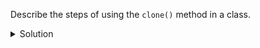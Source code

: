 Describe the steps of using the `clone()` method in a class.

<details><summary>Solution</summary>
1. Make the class implement Cloneable. <br>
2. Use super.clone(). <br>
3. Cast super.clone() to your class. <br>
4. In the cloned instance "Deep copy" and handle any inner field that is not a primitive.<br>
5. Return the cloned instance.
</details>